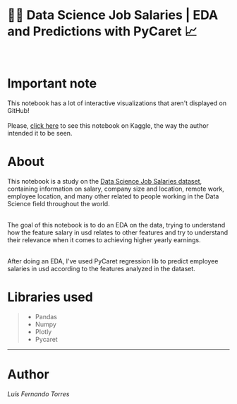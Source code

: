 # 🧑‍💻 Data Science Job Salaries | EDA and Predictions with PyCaret 📈 <br><br>

# Important note
This notebook has a lot of interactive visualizations that aren't displayed on GitHub!<br><br>
Please, <a href="https://www.kaggle.com/code/lusfernandotorres/job-salaries-eda-and-predictions">click here</a> to see this notebook on Kaggle, the way the author intended it to be seen.

# About
This notebook is a study on the <a href="https://www.kaggle.com/datasets/ruchi798/data-science-job-salaries">Data Science Job Salaries dataset</a>, containing information on salary, company size and location, remote work, employee location, and many other related to people working in the Data Science field throughout the world.<br><br>

The goal of this notebook is to do an EDA on the data, trying to understand how the feature salary in usd relates to other features and try to understand their relevance when it comes to achieving higher yearly earnings.<br><br>

After doing an EDA, I've used PyCaret regression lib to predict employee salaries in usd according to the features analyzed in the dataset.

# Libraries used
> - Pandas
> - Numpy
> - Plotly
> - Pycaret

---

# Author

*Luís Fernando Torres*
